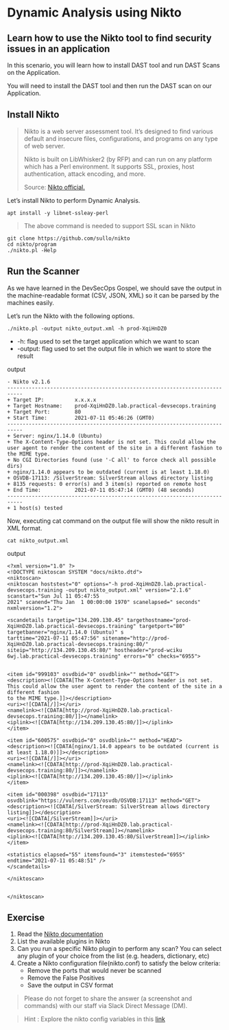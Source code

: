 Dynamic Analysis using Nikto
================================================================


Learn how to use the Nikto tool to find security issues in an application
--------

In this scenario, you will learn how to install DAST tool and run DAST Scans on the Application.

You will need to install the DAST tool and then run the DAST scan on our Application.

Install Nikto
----------

> Nikto is a web server assessment tool. It’s designed to find various default and insecure files, configurations, and programs on any type of web server.
> 
> Nikto is built on LibWhisker2 (by RFP) and can run on any platform which has a Perl environment. It supports SSL, proxies, host authentication, attack encoding, and more.
>
> Source: [Nikto official.](https://cirt.net/Nikto2)

Let’s install Nikto to perform Dynamic Analysis.
```
apt install -y libnet-ssleay-perl
```

> The above command is needed to support SSL scan in Nikto

```
git clone https://github.com/sullo/nikto
cd nikto/program
./nikto.pl -Help
```

Run the Scanner
----------

As we have learned in the DevSecOps Gospel, we should save the output in the machine-readable format (CSV, JSON, XML) so it can be parsed by the machines easily.

Let’s run the Nikto with the following options.

```
./nikto.pl -output nikto_output.xml -h prod-XqiHnDZ0
```

- -h: flag used to set the target application which we want to scan
- -output: flag used to set the output file in which we want to store the result

output

```
- Nikto v2.1.6
---------------------------------------------------------------------------
+ Target IP:          x.x.x.x
+ Target Hostname:    prod-XqiHnDZ0.lab.practical-devsecops.training
+ Target Port:        80
+ Start Time:         2021-07-11 05:46:26 (GMT0)
---------------------------------------------------------------------------
+ Server: nginx/1.14.0 (Ubuntu)
+ The X-Content-Type-Options header is not set. This could allow the user agent to render the content of the site in a different fashion to the MIME type.
+ No CGI Directories found (use '-C all' to force check all possible dirs)
+ nginx/1.14.0 appears to be outdated (current is at least 1.18.0)
+ OSVDB-17113: /SilverStream: SilverStream allows directory listing
+ 8135 requests: 0 error(s) and 3 item(s) reported on remote host
+ End Time:           2021-07-11 05:47:14 (GMT0) (48 seconds)
---------------------------------------------------------------------------
+ 1 host(s) tested
```

Now, executing cat command on the output file will show the nikto result in XML format.

```
cat nikto_output.xml
```
output
```
<?xml version="1.0" ?>
<!DOCTYPE niktoscan SYSTEM "docs/nikto.dtd">
<niktoscan>
<niktoscan hoststest="0" options="-h prod-XqiHnDZ0.lab.practical-devsecops.training -output nikto_output.xml" version="2.1.6" scanstart="Sun Jul 11 05:47:55 
2021" scanend="Thu Jan  1 00:00:00 1970" scanelapsed=" seconds" nxmlversion="1.2">

<scandetails targetip="134.209.130.45" targethostname="prod-XqiHnDZ0.lab.practical-devsecops.training" targetport="80" targetbanner="nginx/1.14.0 (Ubuntu)" s
tarttime="2021-07-11 05:47:56" sitename="http://prod-XqiHnDZ0.lab.practical-devsecops.training:80/" siteip="http://134.209.130.45:80/" hostheader="prod-wciku
6wj.lab.practical-devsecops.training" errors="0" checks="6955">


<item id="999103" osvdbid="0" osvdblink="" method="GET">
<description><![CDATA[The X-Content-Type-Options header is not set. This could allow the user agent to render the content of the site in a different fashion 
to the MIME type.]]></description>
<uri><![CDATA[/]]></uri>
<namelink><![CDATA[http://prod-XqiHnDZ0.lab.practical-devsecops.training:80/]]></namelink>
<iplink><![CDATA[http://134.209.130.45:80/]]></iplink>
</item>

<item id="600575" osvdbid="0" osvdblink="" method="HEAD">
<description><![CDATA[nginx/1.14.0 appears to be outdated (current is at least 1.18.0)]]></description>
<uri><![CDATA[/]]></uri>
<namelink><![CDATA[http://prod-XqiHnDZ0.lab.practical-devsecops.training:80/]]></namelink>
<iplink><![CDATA[http://134.209.130.45:80/]]></iplink>
</item>

<item id="000398" osvdbid="17113" osvdblink="https://vulners.com/osvdb/OSVDB:17113" method="GET">
<description><![CDATA[/SilverStream: SilverStream allows directory listing]]></description>
<uri><![CDATA[/SilverStream]]></uri>
<namelink><![CDATA[http://prod-XqiHnDZ0.lab.practical-devsecops.training:80/SilverStream]]></namelink>
<iplink><![CDATA[http://134.209.130.45:80/SilverStream]]></iplink>
</item>

<statistics elapsed="55" itemsfound="3" itemstested="6955" endtime="2021-07-11 05:48:51" />
</scandetails>

</niktoscan>


</niktoscan>
```

Exercise
---------

1. Read the [Nikto documentation](https://github.com/sullo/nikto/wiki)
2. List the available plugins in Nikto
3. Can you run a specific Nikto plugin to perform any scan? You can select any plugin of your choice from the list (e.g. headers, dictionary, etc)
4. Create a Nikto configuration file(nikto.conf) to satisfy the below criteria:
    - Remove the ports that would never be scanned
    - Remove the False Positives
    - Save the output in CSV format

> Please do not forget to share the answer (a screenshot and commands) with our staff via Slack Direct Message (DM).

> Hint : Explore the nikto config variables in this [link](https://github.com/sullo/nikto/wiki/Config-Variables)